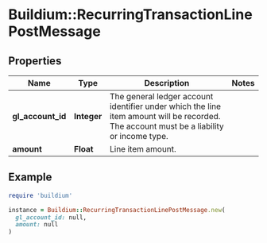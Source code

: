 # Buildium::RecurringTransactionLinePostMessage

## Properties

| Name | Type | Description | Notes |
| ---- | ---- | ----------- | ----- |
| **gl_account_id** | **Integer** | The general ledger account identifier under which the line item amount will be recorded. The account must be a liability or income type. |  |
| **amount** | **Float** | Line item amount. |  |

## Example

```ruby
require 'buildium'

instance = Buildium::RecurringTransactionLinePostMessage.new(
  gl_account_id: null,
  amount: null
)
```

